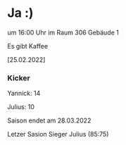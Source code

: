 
# Ja :)


um 16:00 Uhr im Raum 306 Gebäude 1

Es gibt Kaffee


<!---![image](https://user-images.githubusercontent.com/73311547/125851712-3934142d-7930-4613-8163-7ba796f7bffd.png)-->

[25.02.2022]


### Kicker

Yannick: 14

Julius:  10

Saison endet am 28.03.2022

Letzer Sasion Sieger Julius (85:75)
